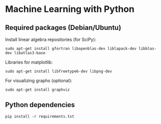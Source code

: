 Machine Learning with Python
============

## Required packages (Debian/Ubuntu)

Install linear algebra repositories (for SciPy):

`sudo apt-get install gfortran libopenblas-dev liblapack-dev libblas-dev libatlas3-base`

Libraries for matplotlib:

`sudo apt-get install libfreetype6-dev libpng-dev`

For visualizing graphs (optional):

`sudo apt-get install graphviz`

## Python dependencies

`pip install -r requirements.txt`

